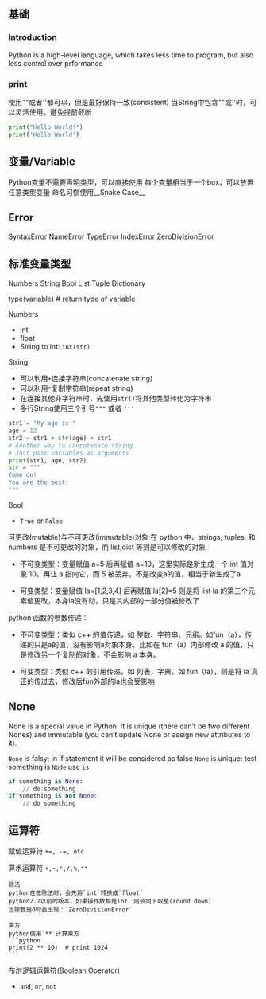 ## 基础


### Introduction
Python is a high-level language, which takes less time to program, but also less control over prformance

### print
使用""或者''都可以，但是最好保持一致(consistent)
当String中包含""或''时，可以灵活使用，避免提前截断

```python
print("Hello World!")
print('Hello World')
```

## 变量/Variable
Python变量不需要声明类型，可以直接使用
每个变量相当于一个box，可以放置任意类型变量
命名习惯使用__Snake Case__

## Error
SyntaxError
NameError
TypeError
IndexError
ZeroDivisionError

## 标准变量类型

Numbers
String
Bool
List
Tuple
Dictionary

type(variable) # return type of variable

Numbers
- int
- float
- String to int: `int(str)`

String
- 可以利用`+`连接字符串(concatenate string)
- 可以利用`*`复制字符串(repeat string)
- 在连接其他非字符串时，先使用`str()`将其他类型转化为字符串
- 多行String使用三个引号`"""` 或者 `'''`

```py
str1 = "My age is "
age = 12
str2 = str1 + str(age) + str1
# Another way to concatenate string
# Just pass variables as arguments
print(str1, age, str2)
str = """
Come on!
You are the best!
"""
```

Bool
- `True` or `False`

可更改(mutable)与不可更改(immutable)对象
在 python 中，strings, tuples, 和 numbers 是不可更改的对象，而 list,dict 等则是可以修改的对象

- 不可变类型：变量赋值 a=5 后再赋值 a=10，这里实际是新生成一个 int 值对象 10，再让 a 指向它，而 5 被丢弃，不是改变a的值，相当于新生成了a

- 可变类型：变量赋值 la=[1,2,3,4] 后再赋值 la[2]=5 则是将 list la 的第三个元素值更改，本身la没有动，只是其内部的一部分值被修改了

python 函数的参数传递：

- 不可变类型：类似 c++ 的值传递，如 整数、字符串、元组。如fun（a），传递的只是a的值，没有影响a对象本身。比如在 fun（a）内部修改 a 的值，只是修改另一个复制的对象，不会影响 a 本身。

- 可变类型：类似 c++ 的引用传递，如 列表，字典。如 fun（la），则是将 la 真正的传过去，修改后fun外部的la也会受影响

## None

None is a special value in Python. It is unique (there can’t be two different Nones) and immutable (you can’t update None or assign new attributes to it).

`None` is falsy: in if statement it will be considered as false
`None` is unique: test something is `Node` use `is`

```py
if something is None:
    // do something
if something is not None:
    // do something
```



## 运算符
赋值运算符
`+=, -=, etc`

算术运算符
`+,-,*,/,%,**`

    除法
    python在做除法时，会先将`int`转换成`float` 
    python2.7以前的版本，如果操作数都是int，则会向下取整(round down)
    当除数是0时会出现：`ZeroDivisionError`

    乘方
    python使用`**`计算乘方
    ```python
    print(2 ** 10)  # print 1024
    ```

布尔逻辑运算符(Boolean Operator)
- `and`, `or`, `not`

